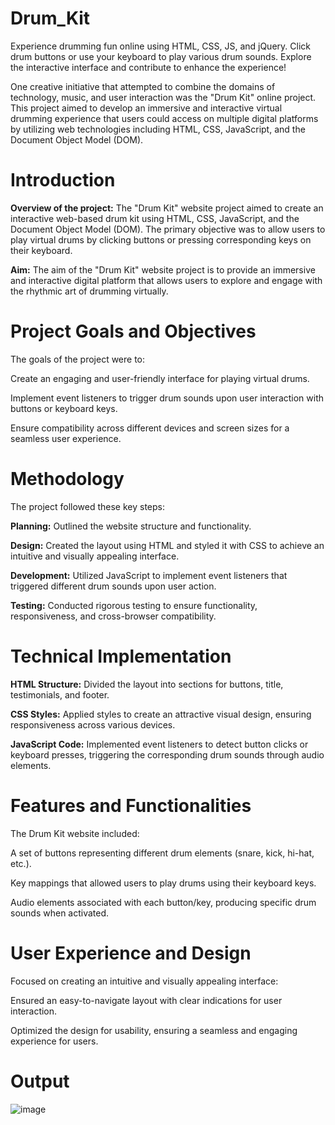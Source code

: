 # Drum_Kit

Experience drumming fun online using HTML, CSS, JS, and jQuery. Click drum buttons or use your keyboard to play various drum sounds. Explore the interactive interface and contribute to enhance the experience!

One creative initiative that attempted to combine the domains of technology, music, and user interaction was the "Drum Kit" online project. This project aimed to develop an immersive and interactive virtual drumming experience that users could access on multiple digital platforms by utilizing web technologies including HTML, CSS, JavaScript, and the Document Object Model (DOM).

# Introduction
**Overview of the project:** The "Drum Kit" website project aimed to create an interactive web-based drum kit using HTML, CSS, JavaScript, and the Document Object Model (DOM). The primary objective was to allow users to play virtual drums by clicking buttons or pressing corresponding keys on their keyboard.

**Aim:** The aim of the "Drum Kit" website project is to provide an immersive and interactive digital platform that allows users to explore and engage with the rhythmic art of drumming virtually.

# Project Goals and Objectives
The goals of the project were to:

Create an engaging and user-friendly interface for playing virtual drums.

Implement event listeners to trigger drum sounds upon user interaction with buttons or keyboard keys.

Ensure compatibility across different devices and screen sizes for a seamless user 
experience.

# Methodology
The project followed these key steps:

**Planning:** Outlined the website structure and functionality.

**Design:** Created the layout using HTML and styled it with CSS to achieve an intuitive and visually appealing interface.

**Development:** Utilized JavaScript to implement event listeners that triggered different drum sounds upon user action.

**Testing:** Conducted rigorous testing to ensure functionality, responsiveness, and cross-browser compatibility.

# Technical Implementation

**HTML Structure:** Divided the layout into sections for buttons, title, testimonials, and footer.

**CSS Styles:** Applied styles to create an attractive visual design, ensuring responsiveness across various devices.

**JavaScript Code:** Implemented event listeners to detect button clicks or keyboard presses, triggering the corresponding drum sounds through audio elements.

# Features and Functionalities
The Drum Kit website included:

A set of buttons representing different drum elements (snare, kick, hi-hat, etc.).

Key mappings that allowed users to play drums using their keyboard keys.

Audio elements associated with each button/key, producing specific drum sounds when activated.

# User Experience and Design
Focused on creating an intuitive and visually appealing interface:

Ensured an easy-to-navigate layout with clear indications for user interaction.

Optimized the design for usability, ensuring a seamless and engaging experience for users.

# Output 
![image](https://github.com/29Shivani/drum_band/assets/74962213/bfaed8c1-14a2-4f7a-8c25-8130e5a22877)

